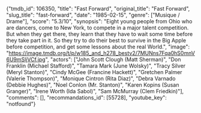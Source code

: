 {"tmdb_id": 106350, "title": "Fast Forward", "original_title": "Fast Forward", "slug_title": "fast-forward", "date": "1985-02-15", "genre": ["Musique / Drame"], "score": "5.3/10", "synopsis": "Eight young people from Ohio who are dancers, come to New York, to compete in a major talent competition. But when they get there, they learn that they have to wait some time before they take part in it. So they try to do their best to survive in the Big Apple before competition, and get some lessons about the real World.", "image": "https://image.tmdb.org/t/p/w185_and_h278_bestv2/7MUNns7Fqa0hS0mnV6U9mSljVCf.jpg", "actors": ["John Scott Clough (Matt Sherman)", "Don Franklin (Michael Stafford)", "Tamara Mark (June Wolsky)", "Tracy Silver (Meryl Stanton)", "Cindy McGee (Francine Hackett)", "Gretchen Palmer (Valerie Thompson)", "Monique Cintron (Rita Diaz)", "Debra Varnado (Debbie Hughes)", "Noel Conlon (Mr. Stanton)", "Karen Kopins (Susan Granger)", "Irene Worth (Ida Sabol)", "Sam McMurray (Clem Friedkin)"], "comments": [], "recommandations_id": [55728], "youtube_key": "notfound"}